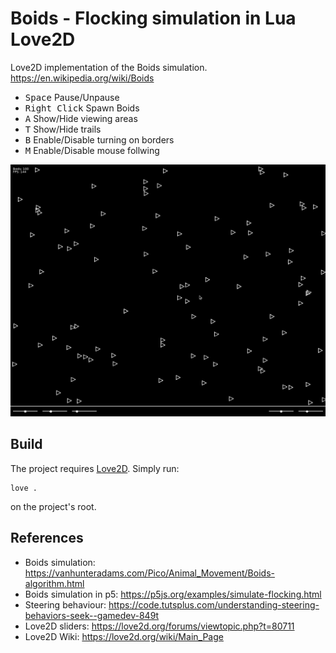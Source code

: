 # Boids - Flocking simulation in Lua Love2D
Love2D implementation of the Boids simulation.
https://en.wikipedia.org/wiki/Boids

- <kbd>Space</kbd> Pause/Unpause
- <kbd>Right Click</kbd> Spawn Boids
- <kbd>A</kbd> Show/Hide viewing areas
- <kbd>T</kbd> Show/Hide trails
- <kbd>B</kbd> Enable/Disable turning on borders
- <kbd>M</kbd> Enable/Disable mouse follwing

![preview](preview.gif)

## Build
The project requires [Love2D](https://love2d.org/).
Simply run:
```
love .
```
on the project's root.

## References
- Boids simulation: https://vanhunteradams.com/Pico/Animal_Movement/Boids-algorithm.html
- Boids simulation in p5: https://p5js.org/examples/simulate-flocking.html
- Steering behaviour: https://code.tutsplus.com/understanding-steering-behaviors-seek--gamedev-849t
- Love2D sliders: https://love2d.org/forums/viewtopic.php?t=80711
- Love2D Wiki: https://love2d.org/wiki/Main_Page
